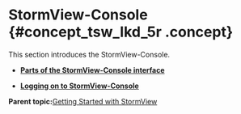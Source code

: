# StormView-Console {#concept_tsw_lkd_5r .concept}

This section introduces the StormView-Console.

-   **[Parts of the StormView-Console interface](../stormview_gettingstarted/stormview_gettingstarted_console_parts.html)**  

-   **[Logging on to StormView-Console](../stormview_gettingstarted/stormview_gettingstarted_console_logging-on.html)**  


**Parent topic:**[Getting Started with StormView](../stormview_gettingstarted/stormview-gettingstarted_glue.html)

